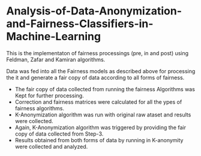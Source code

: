 # Analysis-of-Data-Anonymization-and-Fairness-Classifiers-in-Machine-Learning

This is the implementaton of fairness processings (pre, in and post) using Feldman, Zafar and Kamiran algorithms.

Data was fed into all the Fairness models as described above for processing the it and generate a fair copy of data according to all forms of fairness.
* The fair copy of data collected from running the fairness Algorithms was Kept for further processing.
* Correction and fairness matrices were calculated for all the ypes of fairness algorithms.
* K-Anonymization algorithm was run with original raw ataset and results were collected.
* Again, K-Anonymization algorithm was triggered by providing the fair copy of data collected from Step-3.
* Results obtained from both forms of data by running in K-anonymity were collected and analyzed.
